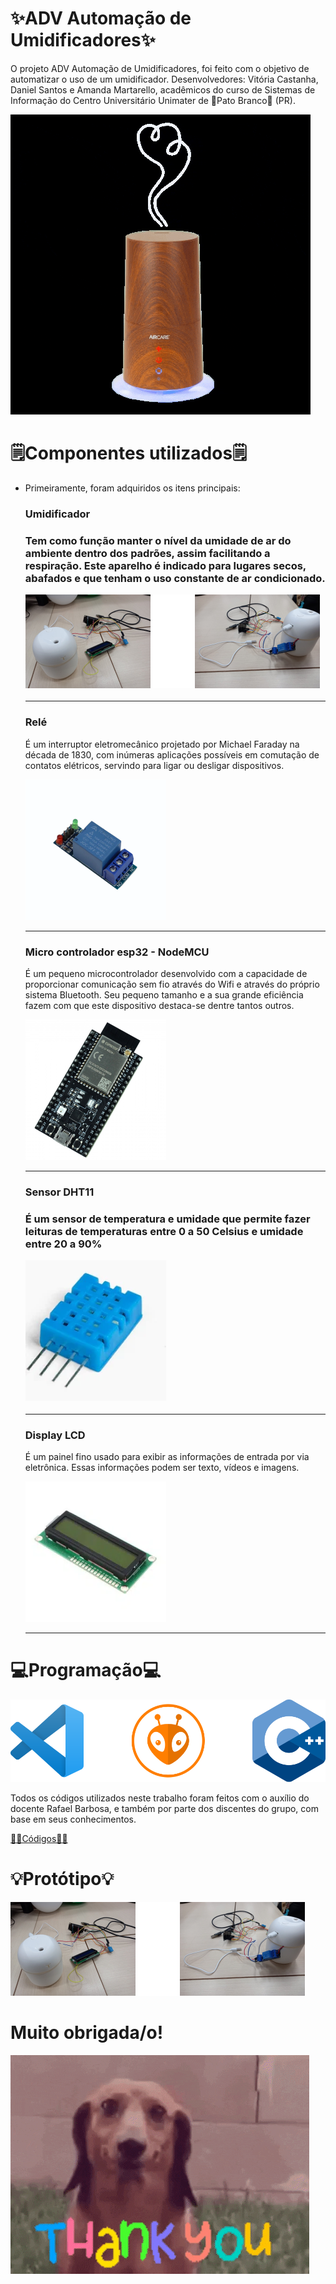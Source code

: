 

<h1>✨ADV Automação de Umidificadores✨</h1>
<p>O projeto ADV Automação de Umidificadores, foi feito com o objetivo de automatizar o uso de um umidificador. Desenvolvedores: Vitória Castanha, Daniel Santos e Amanda Martarello, acadêmicos do curso de Sistemas de Informação do Centro Universitário Unimater de 🦆Pato Branco🦆 (PR). </p>
<img src="./img/umidificador-gif.gif" alt="gif de um umidificador"> 

<h1>🗒Componentes utilizados🗒</h1>
<ul>
<li a>Primeiramente, foram adquiridos os itens principais:</li>
<h3>Umidificador<h3>
<p>Tem como função manter o nível da umidade de ar do ambiente dentro dos padrões, assim facilitando a respiração. Este aparelho é indicado para lugares secos, abafados e que tenham o uso constante de ar condicionado.</p>
<img src="./img/umidificador.png" alt="Umidificador">
<hr>
<h3>Relé</h3>
<p>É um interruptor eletromecânico projetado por Michael Faraday na década de 1830, com inúmeras aplicações possíveis em comutação de contatos elétricos, servindo para ligar ou desligar dispositivos.</p>
<img src="./img/rele.png" alt="Relé">
<hr>
<h3>Micro controlador esp32 - NodeMCU</h3>
<p>É um pequeno microcontrolador desenvolvido com a capacidade de proporcionar comunicação sem fio através do Wifi e através do próprio sistema Bluetooth. Seu pequeno tamanho e a sua grande eficiência fazem com que este dispositivo destaca-se dentre tantos outros.</p>
<img src="./img/nodemcu.png" alt="esp32">
<hr>
<h3>Sensor DHT11<h3>
<p>É um sensor de temperatura e umidade que permite fazer leituras de temperaturas entre 0 a 50 Celsius e umidade entre 20 a 90%</p>
<img src="./img/sensordht11.png" alt="Sensor Dht11">
<hr>
<h3>Display LCD</h3>
<p>É um painel fino usado para exibir as informações de entrada por via eletrônica. Essas informações podem ser texto, vídeos e imagens.</p>
<img src="./img/displaylcd.png" alt="display lcd">
<hr>
</ul>

<h1>💻Programação💻</h1>
<img src="./img/programacao.png" alt="">
<p>Todos os códigos utilizados neste trabalho foram feitos com o auxílio do docente Rafael Barbosa, e também por parte dos discentes do grupo, com base em seus conhecimentos.</p>
<a href="https://github.com/amandaVolpatto/Projeto_MVP/tree/main/Projects"><p>👨‍💻Códigos👨‍💻</p></a>

<h1>💡Protótipo💡</h1>
<img src="./img/umidificador.png" alt="Umidificador">

<h1>Muito obrigada/o!</h1>
<img src="./img/dog.gif" alt="">